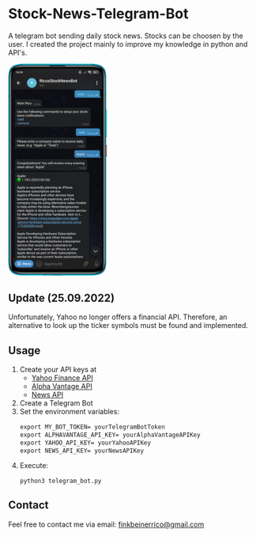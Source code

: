 # Stock-News-Telegram-Bot

A telegram bot sending daily stock news. Stocks can be choosen by the user.
I created the project mainly to improve my knowledge in python and API's.

<img src="https://github.com/riggggo/stock-news-telegram-bot/blob/main/screenshot.png" alt="Screenshot" width="200"/>


## Update (25.09.2022)

Unfortunately, Yahoo no longer offers a financial API. Therefore, an alternative to look up the ticker symbols must be found and implemented. 


## Usage
1. Create your API keys at
   * [Yahoo Finance API](https://www.yahoofinanceapi.com/)
   * [Alpha Vantage API](https://www.alphavantage.co/)
   * [News API](https://newsapi.org/)
2. Create a Telegram Bot
3. Set the environment variables:
    ```
    export MY_BOT_TOKEN= yourTelegramBotToken
    export ALPHAVANTAGE_API_KEY= yourAlphaVantageAPIKey
    export YAHOO_API_KEY= yourYahooAPIKey
    export NEWS_API_KEY= yourNewsAPIKey
    ```
4. Execute:
    ```
    python3 telegram_bot.py
    ```
## Contact
   Feel free to contact me via email: finkbeinerrico@gmail.com
